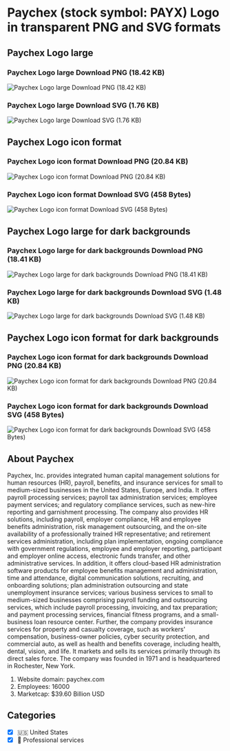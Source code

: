 # Paychex (stock symbol: PAYX) Logo in transparent PNG and SVG formats

## Paychex Logo large

### Paychex Logo large Download PNG (18.42 KB)

![Paychex Logo large Download PNG (18.42 KB)](/img/orig/PAYX_BIG-4f794815.png)

### Paychex Logo large Download SVG (1.76 KB)

![Paychex Logo large Download SVG (1.76 KB)](/img/orig/PAYX_BIG-a6db6d05.svg)

## Paychex Logo icon format

### Paychex Logo icon format Download PNG (20.84 KB)

![Paychex Logo icon format Download PNG (20.84 KB)](/img/orig/PAYX-64b79868.png)

### Paychex Logo icon format Download SVG (458 Bytes)

![Paychex Logo icon format Download SVG (458 Bytes)](/img/orig/PAYX-809c3b4e.svg)

## Paychex Logo large for dark backgrounds

### Paychex Logo large for dark backgrounds Download PNG (18.41 KB)

![Paychex Logo large for dark backgrounds Download PNG (18.41 KB)](/img/orig/PAYX_BIG.D-c1349874.png)

### Paychex Logo large for dark backgrounds Download SVG (1.48 KB)

![Paychex Logo large for dark backgrounds Download SVG (1.48 KB)](/img/orig/PAYX_BIG.D-4dd02796.svg)

## Paychex Logo icon format for dark backgrounds

### Paychex Logo icon format for dark backgrounds Download PNG (20.84 KB)

![Paychex Logo icon format for dark backgrounds Download PNG (20.84 KB)](/img/orig/PAYX.D-8ac83201.png)

### Paychex Logo icon format for dark backgrounds Download SVG (458 Bytes)

![Paychex Logo icon format for dark backgrounds Download SVG (458 Bytes)](/img/orig/PAYX.D-91c6f18d.svg)

## About Paychex

Paychex, Inc. provides integrated human capital management solutions for human resources (HR), payroll, benefits, and insurance services for small to medium-sized businesses in the United States, Europe, and India. It offers payroll processing services; payroll tax administration services; employee payment services; and regulatory compliance services, such as new-hire reporting and garnishment processing. The company also provides HR solutions, including payroll, employer compliance, HR and employee benefits administration, risk management outsourcing, and the on-site availability of a professionally trained HR representative; and retirement services administration, including plan implementation, ongoing compliance with government regulations, employee and employer reporting, participant and employer online access, electronic funds transfer, and other administrative services. In addition, it offers cloud-based HR administration software products for employee benefits management and administration, time and attendance, digital communication solutions, recruiting, and onboarding solutions; plan administration outsourcing and state unemployment insurance services; various business services to small to medium-sized businesses comprising payroll funding and outsourcing services, which include payroll processing, invoicing, and tax preparation; and payment processing services, financial fitness programs, and a small-business loan resource center. Further, the company provides insurance services for property and casualty coverage, such as workers' compensation, business-owner policies, cyber security protection, and commercial auto, as well as health and benefits coverage, including health, dental, vision, and life. It markets and sells its services primarily through its direct sales force. The company was founded in 1971 and is headquartered in Rochester, New York.

1. Website domain: paychex.com
2. Employees: 16000
3. Marketcap: $39.60 Billion USD


## Categories
- [x] 🇺🇸 United States
- [x] 💼 Professional services
